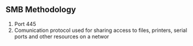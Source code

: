 ## SMB Methodology
1. Port 445
2. Comunication protocol used for sharing access to files, printers, serial ports and other resources on a networ

